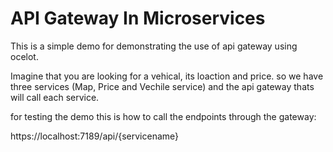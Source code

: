 # API Gateway In Microservices 
This is a simple demo for demonstrating the use of api gateway using ocelot.

Imagine that you are looking for a vehical, its loaction and price. so we have three services (Map, Price and Vechile service)
and the api gateway thats will call each service.

for testing the demo this is how to call the endpoints through the gateway:

https://localhost:7189/api/{servicename}
